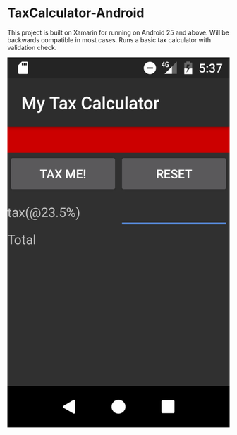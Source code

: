 # TaxCalculator-Android

This project is built on Xamarin for running on Android 25 and above. Will be backwards compatible in most cases. Runs a basic tax calculator with validation check.

![Alt  text](desktop.png?raw=true "Desktop")